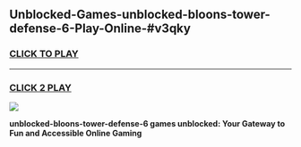 
## Unblocked-Games-unblocked-bloons-tower-defense-6-Play-Online-#v3qky
<h3>
<a href="https://premium.freeplayer.one?title=unblocked-bloons-tower-defense-6&ref=24F">CLICK TO PLAY</a></h3>
<hr>

<h3>
<a href="https://premium.freeplayer.one?title=unblocked-bloons-tower-defense-6&ref=24F">CLICK 2 PLAY</a>
  
</h3>

<a href="https://premium.freeplayer.one?title=unblocked-bloons-tower-defense-6&ref=24F/"><img src="https://clearcache.store/games.png"></a>


**unblocked-bloons-tower-defense-6 games unblocked: Your Gateway to Fun and Accessible Online Gaming**
